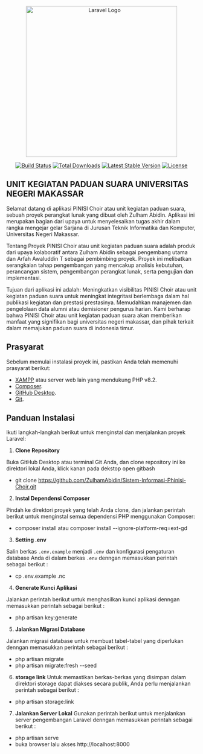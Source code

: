 <p align="center"><a href="https://laravel.com" target="_blank"><img src="https://raw.githubusercontent.com/laravel/art/master/logo-lockup/5%20SVG/2%20CMYK/1%20Full%20Color/laravel-logolockup-cmyk-red.svg" width="400" alt="Laravel Logo"></a></p>

<p align="center">
<a href="https://github.com/laravel/framework/actions"><img src="https://github.com/laravel/framework/workflows/tests/badge.svg" alt="Build Status"></a>
<a href="https://packagist.org/packages/laravel/framework"><img src="https://img.shields.io/packagist/dt/laravel/framework" alt="Total Downloads"></a>
<a href="https://packagist.org/packages/laravel/framework"><img src="https://img.shields.io/packagist/v/laravel/framework" alt="Latest Stable Version"></a>
<a href="https://packagist.org/packages/laravel/framework"><img src="https://img.shields.io/packagist/l/laravel/framework" alt="License"></a>
</p>

## UNIT KEGIATAN PADUAN SUARA UNIVERSITAS NEGERI MAKASSAR
Selamat datang di aplikasi PINISI Choir atau unit kegiatan paduan suara, sebuah proyek perangkat lunak yang dibuat oleh Zulham Abidin. Aplikasi ini merupakan bagian dari upaya untuk menyelesaikan tugas akhir dalam rangka mengejar gelar Sarjana di Jurusan Teknik Informatika dan Komputer, Universitas Negeri Makassar.

Tentang Proyek
PINISI Choir atau unit kegiatan paduan suara adalah produk dari upaya kolaboratif antara Zulham Abidin sebagai pengembang utama dan Arfah Awaluddin T sebagai pembimbing proyek. Proyek ini melibatkan serangkaian tahap pengembangan yang mencakup analisis kebutuhan, perancangan sistem, pengembangan perangkat lunak, serta pengujian dan implementasi.

Tujuan dari aplikasi ini adalah:
Meningkatkan visibilitas PINISI Choir atau unit kegiatan paduan suara untuk meningkat integritasi berlembaga dalam hal publikasi kegiatan dan prestasi prestasinya.
Memudahkan manajemen dan pengelolaan data alumni atau demisioner pengurus harian.
Kami berharap bahwa PINISI Choir atau unit kegiatan paduan suara akan memberikan manfaat yang signifikan bagi universitas negeri makassar, dan pihak terkait dalam memajukan paduan suara di indonesia timur.

## Prasyarat

Sebelum memulai instalasi proyek ini, pastikan Anda telah memenuhi prasyarat berikut:

- [XAMPP](https://www.apachefriends.org/index.html) atau server web lain yang mendukung PHP v8.2.
- [Composer](https://getcomposer.org/download/).
- [GitHub Desktop](https://desktop.github.com/).
- [Git](https://git-scm.com/book/en/v2/Getting-Started-Installing-Git).

## Panduan Instalasi

Ikuti langkah-langkah berikut untuk menginstal dan menjalankan proyek Laravel:

1. **Clone Repository**

Buka GitHub Desktop atau terminal Git Anda, dan clone repository ini ke direktori lokal Anda, klick kanan pada dekstop open gitbash
- git clone https://github.com/ZulhamAbidin/Sistem-Informasi-Phinisi-Choir.git
2. **Instal Dependensi Composer**

Pindah ke direktori proyek yang telah Anda clone, dan jalankan perintah berikut untuk menginstal semua dependensi PHP menggunakan Composer:
- composer install atau composer install --ignore-platform-req=ext-gd

3. **Setting .env**

Salin berkas `.env.example` menjadi `.env` dan konfigurasi pengaturan database Anda di dalam berkas `.env` denngan memasukkan perintah sebagai berikut :
- cp .env.example .nc

4. **Generate Kunci Aplikasi**

Jalankan perintah berikut untuk menghasilkan kunci aplikasi denngan memasukkan perintah sebagai berikut :
- php artisan key:generate

5. **Jalankan Migrasi Database**

Jalankan migrasi database untuk membuat tabel-tabel yang diperlukan denngan memasukkan perintah sebagai berikut : 
- php artisan migrate
- php artisan migrate:fresh --seed

6. **storage link**
Untuk memastikan berkas-berkas yang disimpan dalam direktori storage dapat diakses secara publik, Anda perlu menjalankan perintah sebagai berikut :
- php artisan storage:link

7. **Jalankan Server Lokal**
Gunakan perintah berikut untuk menjalankan server pengembangan Laravel denngan memasukkan perintah sebagai berikut :
- php artisan serve
- buka browser lalu akses http://localhost:8000
